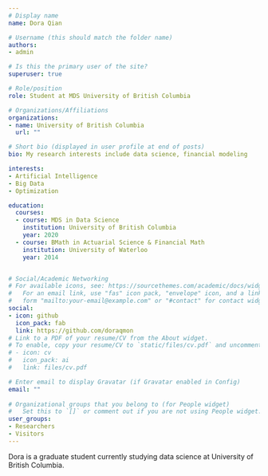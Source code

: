 ```yaml
---
# Display name
name: Dora Qian

# Username (this should match the folder name)
authors:
- admin

# Is this the primary user of the site?
superuser: true

# Role/position
role: Student at MDS University of British Columbia

# Organizations/Affiliations
organizations:
- name: University of British Columbia
  url: ""

# Short bio (displayed in user profile at end of posts)
bio: My research interests include data science, financial modeling

interests:
- Artificial Intelligence
- Big Data
- Optimization

education:
  courses:
  - course: MDS in Data Science 
    institution: University of British Columbia
    year: 2020
  - course: BMath in Actuarial Science & Financial Math
    institution: University of Waterloo
    year: 2014


# Social/Academic Networking
# For available icons, see: https://sourcethemes.com/academic/docs/widgets/#icons
#   For an email link, use "fas" icon pack, "envelope" icon, and a link in the
#   form "mailto:your-email@example.com" or "#contact" for contact widget.
social:
- icon: github
  icon_pack: fab
  link: https://github.com/doraqmon
# Link to a PDF of your resume/CV from the About widget.
# To enable, copy your resume/CV to `static/files/cv.pdf` and uncomment the lines below.  
# - icon: cv
#   icon_pack: ai
#   link: files/cv.pdf

# Enter email to display Gravatar (if Gravatar enabled in Config)
email: ""
  
# Organizational groups that you belong to (for People widget)
#   Set this to `[]` or comment out if you are not using People widget.  
user_groups:
- Researchers
- Visitors
---
```


Dora is a graduate student currently studying data science at University of British Columbia. 